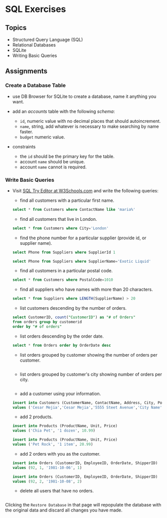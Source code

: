 # SQL Exercises

## Topics

- Structured Query Language (SQL)
- Relational Databases
- SQLite
- Writing Basic Queries

## Assignments

### Create a Database Table

- use DB Browser for SQLite to create a database, name it anything you want.
- add an _accounts_ table with the following _schema_:

  - `id`, numeric value with no decimal places that should autoincrement.
  - `name`, string, add whatever is necessary to make searching by name faster.
  - `budget` numeric value.

- constraints
  - the `id` should be the primary key for the table.
  - account `name` should be unique.
  - account `name` cannot is required.

### Write Basic Queries

- Visit [SQL Try Editor at W3Schools.com](https://www.w3schools.com/Sql/tryit.asp?filename=trysql_select_top) and write the following queries:
  - find all customers with a particular first name.

  ```sql
  select * from Customers where ContactName like 'maria%'
  ```

  - find all customers that live in London.

  ```sql
  select * from Customers where City='London'
  ```

  - find the phone number for a particular supplier (provide id, or supplier name).

  ```sql 
  select Phone from Suppliers where SupplierId 1
  ```

  ```sql 
  select Phone from Suppliers where SupplierName='Exotic Liquid'
  ```

  - find all customers in a particular postal code.

  ```sql
  select * from Customers where PostalCode=1010
  ```

  - find all suppliers who have names with more than 20 characters.

  ```sql
  select * from Suppliers where LENGTH(SupplierName) > 20
  ```

  - list customers descending by the number of orders.

  ```sql
  select CustomerID, count("CustomerID") as "# of Orders"
  from orders group by customerid
  order by "# of orders"
  ```

  - list orders descending by the order date.

  ```sql
  select * from Orders order by OrderDate desc
  ```

  - list orders grouped by customer showing the number of orders per customer.

  ```sql
  ```

  - list orders grouped by customer's city showing number of orders per city.

  ```sql
  ```

  - add a customer using your information.

  ```sql
  insert into Customers (CustomerName, ContactName, Address, City, PostalCode, Country)
  values ('Cesar Mejia','Cesar Mejia','5555 Steet Avenue','City Name','90270','USA')
  ```

  - add 2 products.

  ```sql
  insert into Products (ProductName, Unit, Price)
  values ('Chia Pet', '1 dozen', 10.99)
  ```

  ```sql
  insert into Products (ProductName, Unit, Price)
  values ('Pet Rock', '1 item', 20.99)
  ```

  - add 2 orders with you as the customer.

  ```sql
  insert into Orders (CustomerID, EmployeeID, OrderDate, ShipperID)
  values (92, 1, '1981-10-06', 1)
  ```

  ```sql
  insert into Orders (CustomerID, EmployeeID, OrderDate, ShipperID)
  values (92, 2, '1981-10-08', 2)
  ```
  
  - delete all users that have no orders.

  ```sql
  ```

Clicking the `Restore Database` in that page will repopulate the database with the original data and discard all changes you have made.
